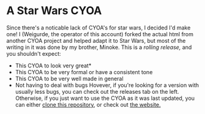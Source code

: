 # A Star Wars CYOA
Since there's a noticable lack of CYOA's for star wars, I decided I'd make one!
I (Weigurde, the operator of this account) forked the actual html from another CYOA project and helped adapt it to Star Wars, but most of the writing in it was done by my brother, Minoke.
This is a *rolling release,* and you shouldn't expect:
- This CYOA to look very great*
- This CYOA to be very formal or have a consistent tone
- This CYOA to be very well made in general
- Not having to deal with bugs
Hovever, if you're looking for a version with usually less bugs, you can check out the releases tab on the left.
Otherwise, if you just want to use the CYOA as it was last updated, you can either [clone this repository](https://docs.github.com/en/github/creating-cloning-and-archiving-repositories/cloning-a-repository-from-github/cloning-a-repository#cloning-a-repository), or check out [the website.](swcyoa.github.io)
